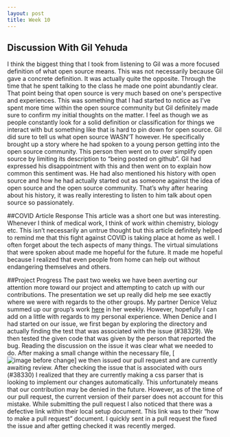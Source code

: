 ```yaml
---
layout: post
title: Week 10
---
```


## Discussion With Gil Yehuda
I think the biggest thing that I took from listening to Gil was a  more focused definition of what open source means.
This was not necessarily because Gil gave a concrete definition. It was actually quite the opposite. 
Through the time that he spent talking to the class he made one point abundantly clear. 
That point being that open source is very much based on one's perspective and experiences. 
This was something that I had started to notice as I’ve spent more time within the open source community but Gil definitely made sure to confirm my initial thoughts on the matter. 
I feel as though we as people constantly look for a solid definition or classification for things we interact with but something like that is hard to pin down for open source. 
Gil did sure to tell us what open source WASN’T however. 
He specifically brought up a story where he had spoken to a young person getting into the open source community. 
This person then went on to over simplify open source by limiting its description to “being posted on github”. 
Gil had expressed his disappointment with this and then went on to explain how common this sentiment was. 
He had also mentioned his history with open source and how he had actually started out as someone against the idea of open source and the open source community. 
That’s why after hearing about his history, it was really interesting to listen to him talk about open source so passionately.  

##COVID Article Response
This article was a short one but was interesting. Whenever I think of medical work, I think of work within chemistry, biology etc. 
This isn’t necessarily an untrue thought but this article definitely helped to remind me that this fight against COVID is taking place at home as well.
I often forget about the tech aspects of many things. The virtual simulations that were spoken about made me hopeful for the future.
It made me hopeful because I realized that even people from home can help out without endangering themselves and others.

##Project Progress
The past two weeks we have been averting our attention more toward our project and attempting to catch up with our contributions.
The presentation we set up really did help me see exactly where we were with regards to the other groups.
My partner Denice Veluz summed up our group’s work [here](https://github.com/hunter-college-ossd-spr-2020/deniceysv-weekly/blob/gh-pages/_posts/2020-04-19-week10.md)  in her weekly.
However, hopefully I can add on a little with regards to my personal experience. When Denice and I had started on our issue, we first began by exploring the directory and actually finding the test that was associated with the issue (#38329).
We then tested the given code that was given by the person that reported the bug.
Reading the discussion on the issue it was clear what we needed to do.
After making a small change within the necessary file, 
[![image before change](/Users/jared/OneDrive/Pictures/Screenshots)]
we then issued our pull request and are currently awaiting review.
After checking the issue that is associated with ours (#38330) I realized that they are currently making a css parser that is looking to implement our changes automatically.
This unfortunately means that our contribution may be denied in the future.
However, as of the time of our pull request, the current version of their parser does not account for this mistake.
While submitting the pull request I also noticed that there was a defective link within their local setup document.
This link was to their “how to make a pull request” document.
I quickly sent in a pull request the fixed the issue and after getting checked it was recently merged. 
